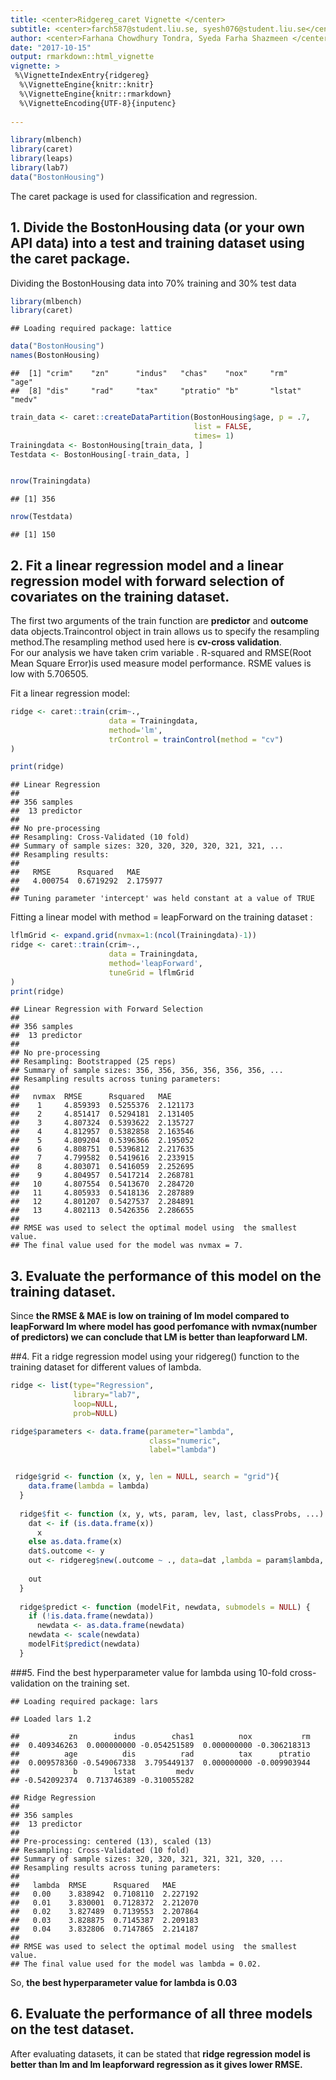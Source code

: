 ```yaml
---
title: <center>Ridgereg_caret Vignette </center>
subtitle: <center>farch587@student.liu.se, syesh076@student.liu.se</center>
author: <center>Farhana Chowdhury Tondra, Syeda Farha Shazmeen </center>
date: "2017-10-15"
output: rmarkdown::html_vignette
vignette: >
 %\VignetteIndexEntry{ridgereg}
  %\VignetteEngine{knitr::knitr}
  %\VignetteEngine{knitr::rmarkdown}
  %\VignetteEncoding{UTF-8}{inputenc}
  
---
```


```r
library(mlbench)
library(caret)
library(leaps)
library(lab7)
data("BostonHousing")
```
The caret package is used for classification and regression.

## 1. Divide the BostonHousing data (or your own API data) into a test and training dataset using the caret package.

Dividing the BostonHousing data into 70% training and 30% test data 



```r
library(mlbench)
library(caret)
```

```
## Loading required package: lattice
```

```r
data("BostonHousing")
names(BostonHousing)
```

```
##  [1] "crim"    "zn"      "indus"   "chas"    "nox"     "rm"      "age"    
##  [8] "dis"     "rad"     "tax"     "ptratio" "b"       "lstat"   "medv"
```

```r
train_data <- caret::createDataPartition(BostonHousing$age, p = .7,
                                         list = FALSE,
                                         times= 1)
Trainingdata <- BostonHousing[train_data, ]
Testdata <- BostonHousing[-train_data, ]


nrow(Trainingdata)
```

```
## [1] 356
```

```r
nrow(Testdata)
```

```
## [1] 150
```



## 2. Fit a linear regression model and a linear regression model with forward selection of covariates on the training dataset.

The first two arguments of the train function are **predictor** and **outcome** data objects.Traincontrol object in train allows us to specify the resampling method.The resampling method used here is **cv-cross validation**. <br/>
For our analysis we have taken crim variable . R-squared  and RMSE(Root Mean Square Error)is used measure model performance. RSME values is low with  5.706505.

Fit a linear regression model: 


```r
ridge <- caret::train(crim~.,
                      data = Trainingdata,
                      method='lm',
                      trControl = trainControl(method = "cv")
)

print(ridge)
```

```
## Linear Regression 
## 
## 356 samples
##  13 predictor
## 
## No pre-processing
## Resampling: Cross-Validated (10 fold) 
## Summary of sample sizes: 320, 320, 320, 320, 321, 321, ... 
## Resampling results:
## 
##   RMSE      Rsquared   MAE     
##   4.000754  0.6719292  2.175977
## 
## Tuning parameter 'intercept' was held constant at a value of TRUE
```


Fitting a linear model with method = leapForward on the training dataset :


```r
lflmGrid <- expand.grid(nvmax=1:(ncol(Trainingdata)-1))
ridge <- caret::train(crim~.,
                      data = Trainingdata,
                      method='leapForward',
                      tuneGrid = lflmGrid
)
print(ridge)
```

```
## Linear Regression with Forward Selection 
## 
## 356 samples
##  13 predictor
## 
## No pre-processing
## Resampling: Bootstrapped (25 reps) 
## Summary of sample sizes: 356, 356, 356, 356, 356, 356, ... 
## Resampling results across tuning parameters:
## 
##   nvmax  RMSE      Rsquared   MAE     
##    1     4.859393  0.5255376  2.121173
##    2     4.851417  0.5294181  2.131405
##    3     4.807324  0.5393622  2.135727
##    4     4.812957  0.5382858  2.163546
##    5     4.809204  0.5396366  2.195052
##    6     4.808751  0.5396812  2.217635
##    7     4.799582  0.5419616  2.233915
##    8     4.803071  0.5416059  2.252695
##    9     4.804957  0.5417214  2.268781
##   10     4.807554  0.5413670  2.284720
##   11     4.805933  0.5418136  2.287889
##   12     4.801207  0.5427537  2.284891
##   13     4.802113  0.5426356  2.286655
## 
## RMSE was used to select the optimal model using  the smallest value.
## The final value used for the model was nvmax = 7.
```

## 3. Evaluate the performance of this model on the training dataset.

Since **the RMSE & MAE is low on training of lm model compared to leapForward lm where model has good perfomance with nvmax(number of predictors) we can conclude that LM is better than leapforward LM.**

##4. Fit a ridge regression model using your ridgereg() function to the training dataset for different values of lambda.



```r
ridge <- list(type="Regression", 
              library="lab7",
              loop=NULL,
              prob=NULL)

ridge$parameters <- data.frame(parameter="lambda",
                               class="numeric",
                               label="lambda")


 ridge$grid <- function (x, y, len = NULL, search = "grid"){
    data.frame(lambda = lambda)
  } 
  
  ridge$fit <- function (x, y, wts, param, lev, last, classProbs, ...) {
    dat <- if (is.data.frame(x)) 
      x
    else as.data.frame(x)
    dat$.outcome <- y
    out <- ridgereg$new(.outcome ~ ., data=dat ,lambda = param$lambda, normalize=normalize, ...)
    
    out
  }
  
  ridge$predict <- function (modelFit, newdata, submodels = NULL) {
    if (!is.data.frame(newdata)) 
      newdata <- as.data.frame(newdata)
    newdata <- scale(newdata)
    modelFit$predict(newdata)
  }
```



###5. Find the best hyperparameter value for lambda using 10-fold cross-validation on the training set.


```
## Loading required package: lars
```

```
## Loaded lars 1.2
```

```
##           zn        indus        chas1          nox           rm 
##  0.409346263  0.000000000 -0.054251589  0.000000000 -0.306218313 
##          age          dis          rad          tax      ptratio 
##  0.009578360 -0.549067338  3.795449137  0.000000000 -0.009903944 
##            b        lstat         medv 
## -0.542092374  0.713746389 -0.310055282
```

```
## Ridge Regression 
## 
## 356 samples
##  13 predictor
## 
## Pre-processing: centered (13), scaled (13) 
## Resampling: Cross-Validated (10 fold) 
## Summary of sample sizes: 320, 320, 321, 321, 321, 320, ... 
## Resampling results across tuning parameters:
## 
##   lambda  RMSE      Rsquared   MAE     
##   0.00    3.838942  0.7108110  2.227192
##   0.01    3.830001  0.7128372  2.212070
##   0.02    3.827489  0.7139553  2.207864
##   0.03    3.828875  0.7145387  2.209183
##   0.04    3.832806  0.7147865  2.214187
## 
## RMSE was used to select the optimal model using  the smallest value.
## The final value used for the model was lambda = 0.02.
```

So, **the best hyperparameter value for lambda is 0.03**



## 6. Evaluate the performance of all three models on the test dataset.

After evaluating datasets, it can be stated that **ridge regression model is better than lm and lm leapforward regression as it gives lower RMSE.**

